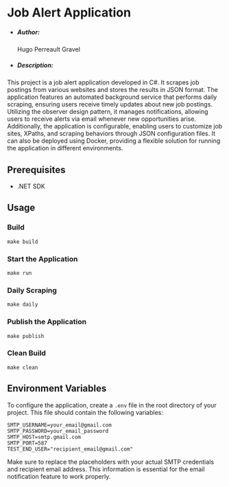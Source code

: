 # Job Alert Application

- ##### Author:
  
  Hugo Perreault Gravel

- ##### Description:
This project is a job alert application developed in C#. It scrapes job postings from various websites and stores the results in JSON format. The application features an automated background service that performs daily scraping, ensuring users receive timely updates about new job postings. Utilizing the observer design pattern, it manages notifications, allowing users to receive alerts via email whenever new opportunities arise. Additionally, the application is configurable, enabling users to customize job sites, XPaths, and scraping behaviors through JSON configuration files. It can also be deployed using Docker, providing a flexible solution for running the application in different environments.

## Prerequisites

- .NET SDK

## Usage

### Build

```
make build
```

### Start the Application

```
make run
```

### Daily Scraping

```
make daily
```

### Publish the Application

```
make publish
```

### Clean Build

```
make clean
```

## Environment Variables

To configure the application, create a `.env` file in the root directory of your project. This file should contain the following variables:

```
SMTP_USERNAME=your_email@gmail.com
SMTP_PASSWORD=your_email_password
SMTP_HOST=smtp.gmail.com
SMTP_PORT=587
TEST_END_USER="recipient_email@gmail.com"
```

Make sure to replace the placeholders with your actual SMTP credentials and recipient email address. This information is essential for the email notification feature to work properly.
